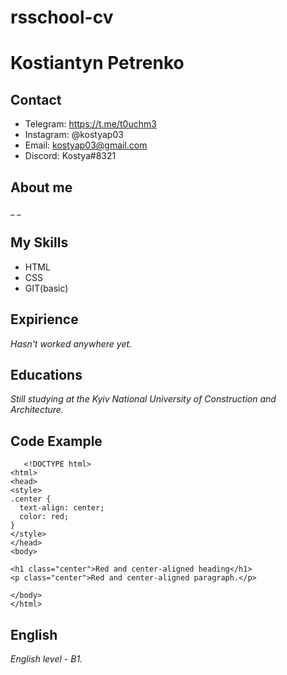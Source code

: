 # rsschool-cv

# **Kostiantyn Petrenko**

## **Contact**
*  Telegram: https://t.me/t0uchm3
*  Instagram: @kostyap03
*  Email: kostyap03@gmail.com
*  Discord: Kostya#8321

## **About me**
_ _

## **My Skills**
*  HTML
*  CSS
*  GIT(basic)

## **Expirience**
_Hasn't worked anywhere yet._

## **Educations**
_Still studying at the Kyiv National University of Construction and Architecture._
## **Code Example**
```
   <!DOCTYPE html>
<html>
<head>
<style>
.center {
  text-align: center;
  color: red;
}
</style>
</head>
<body>

<h1 class="center">Red and center-aligned heading</h1>
<p class="center">Red and center-aligned paragraph.</p> 

</body>
</html>
```
## **English**
_English level - B1._



   

